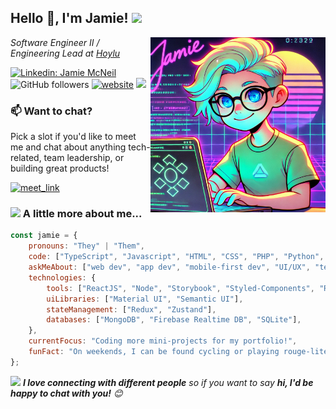 <h2>Hello 👋, I'm Jamie! <img src="https://media.giphy.com/media/12oufCB0MyZ1Go/giphy.gif" width="50"></h2>
<img align='right' src="https://raw.githubusercontent.com/mcneiljv/mcneiljv/refs/heads/main/assets/images/jamie-synthwave.webp" width="280">
<p><em>Software Engineer II / Engineering Lead at <a href="https://hoylu.com/">Hoylu</a>
</em></p>

[![Linkedin: Jamie McNeil](https://img.shields.io/badge/-Jamie%20McNeil-blue?style=flat-square&logo=Linkedin&logoColor=white&link=https://www.linkedin.com/in/jamiemcneil/)](https://www.linkedin.com/in/jamiemcneil/)
![GitHub followers](https://img.shields.io/github/followers/mcneiljv?label=Follow&style=social)
[![website](https://img.shields.io/badge/Website-46a2f1.svg?&style=flat-square&logo=Google-Chrome&logoColor=white&link=https://www.jamievmcneil.io)](https://www.jamievmcneil.io)
![](https://visitor-badge.glitch.me/badge?page_id=jamievmcneil.jamievmcneil)

### 📫 Want to chat?

Pick a slot if you'd like to meet me and chat about anything tech-related, team leadership, or building great products!

<a href="https://calendly.com/jamievmcneil/30min" target="_blank"><img width="498" alt="meet_link" src="https://user-images.githubusercontent.com/15426564/144297439-f530f383-e73e-41e0-9914-a9b7d3f432e5.png"></a>

### <img src="https://media.giphy.com/media/VgCDAzcKvsR6OM0uWg/giphy.gif" width="50"> A little more about me...  

```javascript
const jamie = {
    pronouns: "They" | "Them",
    code: ["TypeScript", "Javascript", "HTML", "CSS", "PHP", "Python", "Kotlin"],
    askMeAbout: ["web dev", "app dev", "mobile-first dev", "UI/UX", "tech trends"],
    technologies: {
        tools: ["ReactJS", "Node", "Storybook", "Styled-Components", "React Native", "Svelte", "Jest", "Docker"],
        uiLibraries: ["Material UI", "Semantic UI"],
        stateManagement: ["Redux", "Zustand"],
        databases: ["MongoDB", "Firebase Realtime DB", "SQLite"],
    },
    currentFocus: "Coding more mini-projects for my portfolio!",
    funFact: "On weekends, I can be found cycling or playing rouge-lites (Balatro is my current favorite 🃏)."
};
```

<img src="https://media.giphy.com/media/LnQjpWaON8nhr21vNW/giphy.gif" width="60"> <em><b>I love connecting with different people</b> so if you want to say <b>hi, I'd be happy to chat with you!</b> 😊</em>

